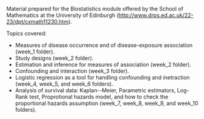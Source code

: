 Material prepared for the Biostatistics module offered by the School of Mathematics at the University of Edinburgh (http://www.drps.ed.ac.uk/22-23/dpt/cxmath11230.htm).

Topics covered:
 - Measures of disease occurrence and of disease-exposure association (week_1 folder).
 - Study designs (week_2 folder).
 - Estimation and inference for measures of association (week_2 folder).
 - Confounding and interaction (week_3 folder).
 - Logistic regression as a tool for handling confounding and inetraction (week_4, week_5, and week_6 folders).
 - Analysis of survival data: Kaplan--Meier, Parametric estimators, Log-Rank test, Proprotional hazards model, and how to check the proportional hazards assumption (week_7, week_8, week_9, and week_10 folders).
